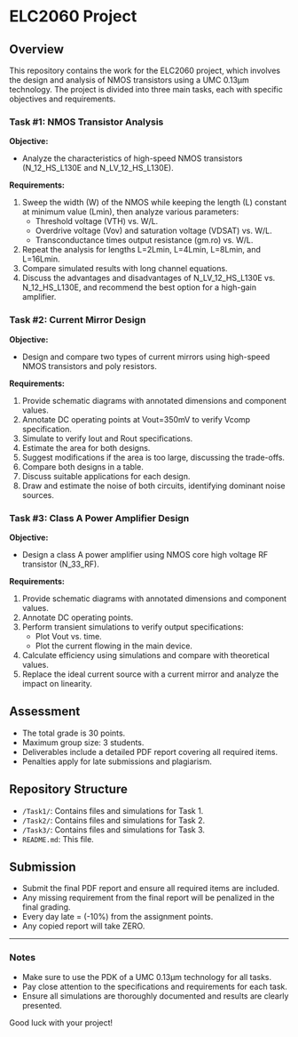 # ELC2060 Project

## Overview

This repository contains the work for the ELC2060 project, which involves the design and analysis of NMOS transistors using a UMC 0.13µm technology. The project is divided into three main tasks, each with specific objectives and requirements.

### Task #1: NMOS Transistor Analysis
**Objective:**
- Analyze the characteristics of high-speed NMOS transistors (N_12_HS_L130E and N_LV_12_HS_L130E).

**Requirements:**
1. Sweep the width (W) of the NMOS while keeping the length (L) constant at minimum value (Lmin), then analyze various parameters:
   - Threshold voltage (VTH) vs. W/L.
   - Overdrive voltage (Vov) and saturation voltage (VDSAT) vs. W/L.
   - Transconductance times output resistance (gm.ro) vs. W/L.
2. Repeat the analysis for lengths L=2Lmin, L=4Lmin, L=8Lmin, and L=16Lmin.
3. Compare simulated results with long channel equations.
4. Discuss the advantages and disadvantages of N_LV_12_HS_L130E vs. N_12_HS_L130E, and recommend the best option for a high-gain amplifier.

### Task #2: Current Mirror Design
**Objective:**
- Design and compare two types of current mirrors using high-speed NMOS transistors and poly resistors.

**Requirements:**
1. Provide schematic diagrams with annotated dimensions and component values.
2. Annotate DC operating points at Vout=350mV to verify Vcomp specification.
3. Simulate to verify Iout and Rout specifications.
4. Estimate the area for both designs.
5. Suggest modifications if the area is too large, discussing the trade-offs.
6. Compare both designs in a table.
7. Discuss suitable applications for each design.
8. Draw and estimate the noise of both circuits, identifying dominant noise sources.

### Task #3: Class A Power Amplifier Design
**Objective:**
- Design a class A power amplifier using NMOS core high voltage RF transistor (N_33_RF).

**Requirements:**
1. Provide schematic diagrams with annotated dimensions and component values.
2. Annotate DC operating points.
3. Perform transient simulations to verify output specifications:
   - Plot Vout vs. time.
   - Plot the current flowing in the main device.
4. Calculate efficiency using simulations and compare with theoretical values.
5. Replace the ideal current source with a current mirror and analyze the impact on linearity.

## Assessment
- The total grade is 30 points.
- Maximum group size: 3 students.
- Deliverables include a detailed PDF report covering all required items.
- Penalties apply for late submissions and plagiarism.

## Repository Structure
- `/Task1/`: Contains files and simulations for Task 1.
- `/Task2/`: Contains files and simulations for Task 2.
- `/Task3/`: Contains files and simulations for Task 3.
- `README.md`: This file.

## Submission
- Submit the final PDF report and ensure all required items are included.
- Any missing requirement from the final report will be penalized in the final grading.
- Every day late = (-10%) from the assignment points.
- Any copied report will take ZERO.

---

### Notes
- Make sure to use the PDK of a UMC 0.13µm technology for all tasks.
- Pay close attention to the specifications and requirements for each task.
- Ensure all simulations are thoroughly documented and results are clearly presented.

Good luck with your project!
